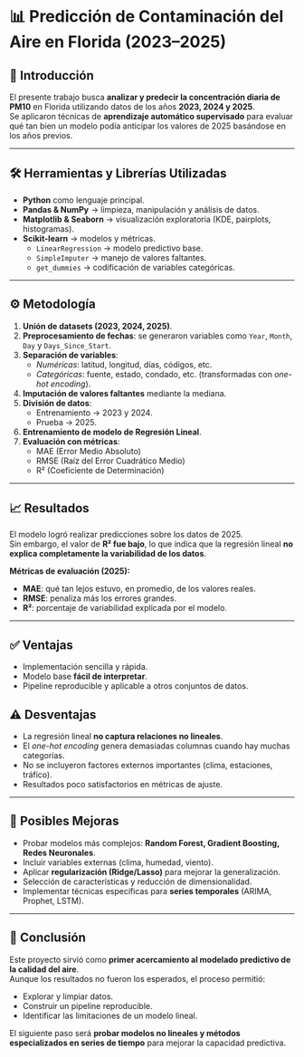 # 📊 Predicción de Contaminación del Aire en Florida (2023–2025)

## 📌 Introducción  
El presente trabajo busca **analizar y predecir la concentración diaria de PM10** en Florida utilizando datos de los años **2023, 2024 y 2025**.  
Se aplicaron técnicas de **aprendizaje automático supervisado** para evaluar qué tan bien un modelo podía anticipar los valores de 2025 basándose en los años previos.  

---

## 🛠️ Herramientas y Librerías Utilizadas  
- **Python** como lenguaje principal.  
- **Pandas & NumPy** → limpieza, manipulación y análisis de datos.  
- **Matplotlib & Seaborn** → visualización exploratoria (KDE, pairplots, histogramas).  
- **Scikit-learn** → modelos y métricas.  
  - `LinearRegression` → modelo predictivo base.  
  - `SimpleImputer` → manejo de valores faltantes.  
  - `get_dummies` → codificación de variables categóricas.  

---

## ⚙️ Metodología  
1. **Unión de datasets (2023, 2024, 2025)**.  
2. **Preprocesamiento de fechas**: se generaron variables como `Year`, `Month`, `Day` y `Days_Since_Start`.  
3. **Separación de variables**:  
   - *Numéricas*: latitud, longitud, días, códigos, etc.  
   - *Categóricas*: fuente, estado, condado, etc. (transformadas con *one-hot encoding*).  
4. **Imputación de valores faltantes** mediante la mediana.  
5. **División de datos**:  
   - Entrenamiento → 2023 y 2024.  
   - Prueba → 2025.  
6. **Entrenamiento de modelo de Regresión Lineal**.  
7. **Evaluación con métricas**:  
   - MAE (Error Medio Absoluto)  
   - RMSE (Raíz del Error Cuadrático Medio)  
   - R² (Coeficiente de Determinación)  

---

## 📈 Resultados  
El modelo logró realizar predicciones sobre los datos de 2025.  
Sin embargo, el valor de **R² fue bajo**, lo que indica que la regresión lineal **no explica completamente la variabilidad de los datos**.

**Métricas de evaluación (2025):**
- **MAE**: qué tan lejos estuvo, en promedio, de los valores reales.  
- **RMSE**: penaliza más los errores grandes.  
- **R²**: porcentaje de variabilidad explicada por el modelo.  

---

## ✅ Ventajas  
- Implementación sencilla y rápida.  
- Modelo base **fácil de interpretar**.  
- Pipeline reproducible y aplicable a otros conjuntos de datos.  

## ⚠️ Desventajas  
- La regresión lineal **no captura relaciones no lineales**.  
- El *one-hot encoding* genera demasiadas columnas cuando hay muchas categorías.  
- No se incluyeron factores externos importantes (clima, estaciones, tráfico).  
- Resultados poco satisfactorios en métricas de ajuste.  

---

## 🔧 Posibles Mejoras  
- Probar modelos más complejos: **Random Forest, Gradient Boosting, Redes Neuronales**.  
- Incluir variables externas (clima, humedad, viento).  
- Aplicar **regularización (Ridge/Lasso)** para mejorar la generalización.  
- Selección de características y reducción de dimensionalidad.  
- Implementar técnicas específicas para **series temporales** (ARIMA, Prophet, LSTM).  

---

## 📌 Conclusión  
Este proyecto sirvió como **primer acercamiento al modelado predictivo de la calidad del aire**.  
Aunque los resultados no fueron los esperados, el proceso permitió:  
- Explorar y limpiar datos.  
- Construir un pipeline reproducible.  
- Identificar las limitaciones de un modelo lineal.  

El siguiente paso será **probar modelos no lineales y métodos especializados en series de tiempo** para mejorar la capacidad predictiva.  
